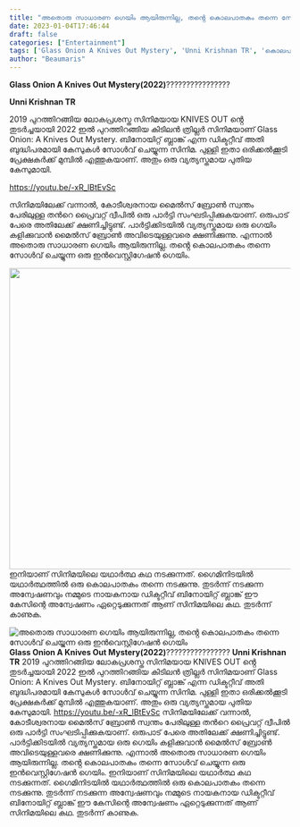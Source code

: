 ```yaml
---
title: "അതൊരു സാധാരണ ഗെയിം ആയിരുന്നില്ല, തൻ്റെ കൊലപാതകം തന്നെ സോൾവ് ചെയ്യുന്ന ഒരു ഇൻവെസ്റ്റിഗേഷൻ ഗെയിം"
date: 2023-01-04T17:46:44
draft: false
categories: ["Entertainment"]
tags: ['Glass Onion A Knives Out Mystery', 'Unni Krishnan TR', 'കൊലപാതകം']
author: "Beaumaris"
---
```


<strong>Glass Onion A Knives Out Mystery(2022)</strong>????????????????

<strong>Unni Krishnan TR</strong>

2019 പുറത്തിറങ്ങിയ ലോകപ്രശസ്ത സിനിമയായ KNIVES OUT ൻ്റെ തുടർച്ചയായി 2022 ഇൽ പുറത്തിറങ്ങിയ കിടിലൻ ത്രില്ലർ സിനിമയാണ് Glass Onion: A Knives Out Mystery. ബിനോയിറ്റ് ബ്ലാങ്ക് എന്ന ഡിക്ടറ്റീവ് അതി ബുദ്ധിപരമായി കേസുകൾ സോൾവ് ചെയ്യുന്ന സിനിമ. പുള്ളി ഇതാ ഒരിക്കൽക്കൂടി പ്രേക്ഷകർക്ക് മുമ്പിൽ എത്തുകയാണ്. അതും ഒരു വ്യത്യസ്തമായ പുതിയ കേസുമായി.

https://youtu.be/-xR_lBtEvSc

സിനിമയിലേക്ക് വന്നാൽ, കോടീശ്വരനായ മൈൽസ് ബ്രോൺ സ്വന്തം പേരിലുള്ള തൻറെ പ്രൈവറ്റ് ദ്വീപിൽ ഒരു പാർട്ടി സംഘടിപ്പിക്കുകയാണ്. ഒരുപാട് പേരെ അതിലേക്ക് ക്ഷണിച്ചിട്ടുണ്ട്. പാർട്ടിക്കിടയിൽ വ്യത്യസ്തമായ ഒരു ഗെയിം കളിക്കുവാൻ മൈൽസ് ബ്രോൺ അവിടെയുള്ളവരെ ക്ഷണിക്കുന്നു. എന്നാൽ അതൊരു സാധാരണ ഗെയിം ആയിരുന്നില്ല. തൻ്റെ കൊലപാതകം തന്നെ സോൾവ് ചെയ്യുന്ന ഒരു ഇൻവെസ്റ്റിഗേഷൻ ഗെയിം.

<img class="size-large wp-image-377439 aligncenter" src="https://cdn.boolokam.com/articles/2023/01/fwf-1024x690.jpg" alt="" width="800" height="539" />ഇനിയാണ് സിനിമയിലെ യഥാർത്ഥ കഥ നടക്കുന്നത്. ഗൈമിനിടയിൽ യഥാർത്ഥത്തിൽ ഒരു കൊലപാതകം തന്നെ നടക്കുന്നു. തുടർന്ന് നടക്കുന്ന അന്വേഷണവും നമ്മുടെ നായകനായ ഡിക്ടറ്റീവ് ബിനോയിറ്റ് ബ്ലാങ്ക് ഈ കേസിന്റെ അന്വേഷണം ഏറ്റെടുക്കുന്നത് ആണ് സിനിമയിലെ കഥ. തുടർന്ന് കാണുക.


![അതൊരു സാധാരണ ഗെയിം ആയിരുന്നില്ല, തൻ്റെ കൊലപാതകം തന്നെ സോൾവ് ചെയ്യുന്ന ഒരു ഇൻവെസ്റ്റിഗേഷൻ ഗെയിം](https://cdn.boolokam.com/articles/2023/01/fwf-1024x690.jpg)**Glass Onion A Knives Out Mystery(2022)**???????????????? **Unni Krishnan TR** 2019 പുറത്തിറങ്ങിയ ലോകപ്രശസ്ത സിനിമയായ KNIVES OUT ൻ്റെ തുടർച്ചയായി 2022 ഇൽ പുറത്തിറങ്ങിയ കിടിലൻ ത്രില്ലർ സിനിമയാണ് Glass Onion: A Knives Out Mystery. ബിനോയിറ്റ് ബ്ലാങ്ക് എന്ന ഡിക്ടറ്റീവ് അതി ബുദ്ധിപരമായി കേസുകൾ സോൾവ് ചെയ്യുന്ന സിനിമ. പുള്ളി ഇതാ ഒരിക്കൽക്കൂടി പ്രേക്ഷകർക്ക് മുമ്പിൽ എത്തുകയാണ്. അതും ഒരു വ്യത്യസ്തമായ പുതിയ കേസുമായി. https://youtu.be/-xR_lBtEvSc സിനിമയിലേക്ക് വന്നാൽ, കോടീശ്വരനായ മൈൽസ് ബ്രോൺ സ്വന്തം പേരിലുള്ള തൻറെ പ്രൈവറ്റ് ദ്വീപിൽ ഒരു പാർട്ടി സംഘടിപ്പിക്കുകയാണ്. ഒരുപാട് പേരെ അതിലേക്ക് ക്ഷണിച്ചിട്ടുണ്ട്. പാർട്ടിക്കിടയിൽ വ്യത്യസ്തമായ ഒരു ഗെയിം കളിക്കുവാൻ മൈൽസ് ബ്രോൺ അവിടെയുള്ളവരെ ക്ഷണിക്കുന്നു. എന്നാൽ അതൊരു സാധാരണ ഗെയിം ആയിരുന്നില്ല. തൻ്റെ കൊലപാതകം തന്നെ സോൾവ് ചെയ്യുന്ന ഒരു ഇൻവെസ്റ്റിഗേഷൻ ഗെയിം. ഇനിയാണ് സിനിമയിലെ യഥാർത്ഥ കഥ നടക്കുന്നത്. ഗൈമിനിടയിൽ യഥാർത്ഥത്തിൽ ഒരു കൊലപാതകം തന്നെ നടക്കുന്നു. തുടർന്ന് നടക്കുന്ന അന്വേഷണവും നമ്മുടെ നായകനായ ഡിക്ടറ്റീവ് ബിനോയിറ്റ് ബ്ലാങ്ക് ഈ കേസിന്റെ അന്വേഷണം ഏറ്റെടുക്കുന്നത് ആണ് സിനിമയിലെ കഥ. തുടർന്ന് കാണുക.

